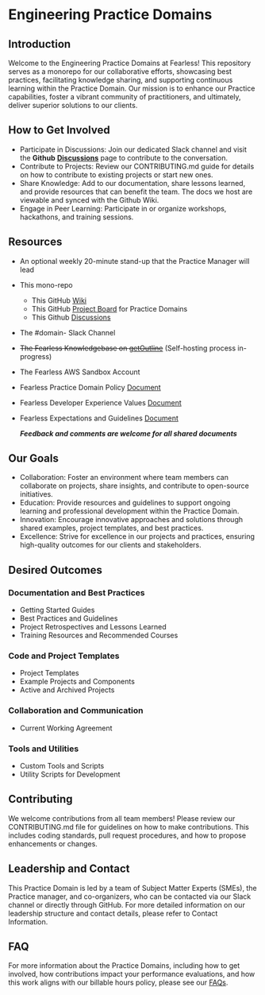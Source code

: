 # Engineering Practice Domains

## Introduction

Welcome to the Engineering Practice Domains at Fearless! This repository serves as a monorepo for our collaborative efforts, showcasing best practices, facilitating knowledge sharing, and supporting continuous learning within the Practice Domain. Our mission is to enhance our Practice capabilities, foster a vibrant community of practitioners, and ultimately, deliver superior solutions to our clients.

## How to Get Involved

* Participate in Discussions: Join our dedicated Slack channel and visit the **Github** [**Discussions**](https://github.com/FearlessSolutions/engineering-practice-domains/discussions) page to contribute to the conversation.
* Contribute to Projects: Review our CONTRIBUTING.md guide for details on how to contribute to existing projects or start new ones.
* Share Knowledge: Add to our documentation, share lessons learned, and provide resources that can benefit the team. The docs we host are viewable and synced with the Github Wiki.
* Engage in Peer Learning: Participate in or organize workshops, hackathons, and training sessions.

## Resources

* An optional weekly 20-minute stand-up that the Practice Manager will lead
* This mono-repo
  * This GitHub [Wiki](https://github.com/FearlessSolutions/engineering-practice-domains/wiki)
  * This GitHub [Project Board](https://github.com/orgs/FearlessSolutions/projects/14) for Practice Domains
  * This Github [Discussions](https://github.com/FearlessSolutions/engineering-practice-domains/discussions)
* The #domain-<practice> Slack Channel
* ~~The Fearless Knowledgebase on [getOutline](https://fearless.getoutline.com/home)~~ (Self-hosting process in-progress)
* The Fearless AWS Sandbox Account

* Fearless Practice Domain Policy [Document](https://docs.google.com/document/d/1ScMFUJ32Su99KX6-B54vfcnchA5p-D33TY-gi1jnbr4/edit#heading=h.1zhtf6oxqwx7)
* Fearless Developer Experience Values [Document](https://docs.google.com/document/d/17cnW0JOiGNk5knqWKnjzIfkB4GclgD51uWEjw-vJkPU/edit#heading=h.rq71lpfy5qdj)
* Fearless Expectations and Guidelines [Document](https://docs.google.com/document/d/1KMfxRXptPV47lC-SJ4y1VSoEc9gbc0yVX0FLyakKsIg/edit#heading=h.qx2vp757r54y)

  ***Feedback and comments are welcome for all shared documents***

## Our Goals

* Collaboration: Foster an environment where team members can collaborate on projects, share insights, and contribute to open-source initiatives.
* Education: Provide resources and guidelines to support ongoing learning and professional development within the Practice Domain.
* Innovation: Encourage innovative approaches and solutions through shared examples, project templates, and best practices.
* Excellence: Strive for excellence in our projects and practices, ensuring high-quality outcomes for our clients and stakeholders.

## Desired Outcomes

### Documentation and Best Practices

* Getting Started Guides
* Best Practices and Guidelines
* Project Retrospectives and Lessons Learned
* Training Resources and Recommended Courses

### Code and Project Templates

* Project Templates
* Example Projects and Components
* Active and Archived Projects

### Collaboration and Communication

* Current Working Agreement

### Tools and Utilities

* Custom Tools and Scripts
* Utility Scripts for Development

## Contributing

We welcome contributions from all team members! Please review our CONTRIBUTING.md file for guidelines on how to make contributions. This includes coding standards, pull request procedures, and how to propose enhancements or changes.

## Leadership and Contact

This Practice Domain is led by a team of Subject Matter Experts (SMEs), the Practice manager, and co-organizers, who can be contacted via our Slack channel or directly through GitHub. For more detailed information on our leadership structure and contact details, please refer to Contact Information.

## FAQ

For more information about the Practice Domains, including how to get involved, how contributions impact your performance evaluations, and how this work aligns with our billable hours policy, please see our [FAQs](https://docs.google.com/document/d/1ScMFUJ32Su99KX6-B54vfcnchA5p-D33TY-gi1jnbr4/edit#heading=h.1zhtf6oxqwx7).
